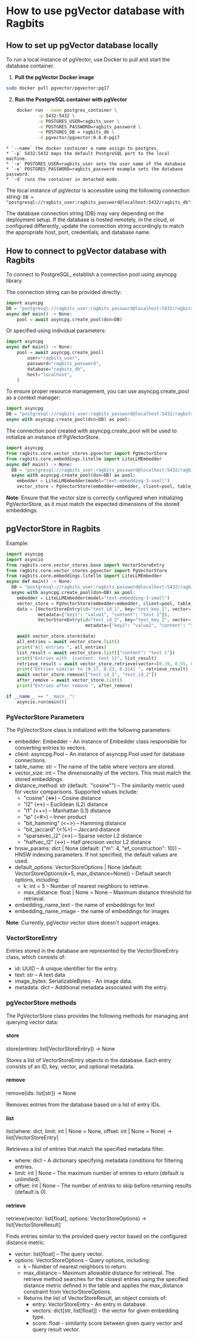 # How to use pgVector database with Ragbits

## How to set up pgVector database locally
To run a local instance of pgVector, use Docker to pull and start the database container.

1. **Pull the pgVector Docker image**
```bash
sudo docker pull pgvector/pgvector:pg17
 ```

2. **Run the PostgreSQL container with pgVector**

```bash
    docker run --name postgres_container \
            -p 5432:5432 \
            -e POSTGRES_USER=ragbits_user \
            -e POSTGRES_PASSWORD=ragbits_password \
            -e POSTGRES_DB = ragbits_db \
            -d pgvector/pgvector:0.8.0-pg17
```
    * `--name` the docker container a name assign to postgres.
    * `-p` 5432:5432 maps the default PostgreSQL port to the local machine.
    * `-e` POSTGRES_USER=ragbits_user sets the user name of the database
    * `-e` POSTGRES_PASSWORD=ragbits_password example sets the database password.
    * `-d` runs the container in detached mode.

The local instance of pgVector is accessible using the following connection string:
```DB = "postgresql://ragbits_user:ragbits_password@localhost:5432/ragbits_db"```

The database connection string (DB) may vary depending on the deployment setup.
If the database is hosted remotely, in the cloud, or configured differently,
update the connection string accordingly to match the appropriate host, port, credentials, and database name.

## How to connect to pgVector database with Ragbits
To connect to PostgreSQL, establish a connection pool using asyncpg library.

The connection string can be provided directly:
```python
import asyncpg
DB = "postgresql://ragbits_user:ragbits_password@localhost:5432/ragbits_db"
async def main() -> None:
    pool = await asyncpg.create_pool(dsn=DB)
```
Or specified using individual parameters:
```python
import asyncpg
async def main() -> None:
    pool = await asyncpg.create_pool(
        user="ragbits_user",
        password="ragbits_password",
        database="ragbits_db",
        host="localhost",
    )
```
To ensure proper resource management, you can use asyncpg.create_pool as a context manager:
```python
import asyncpg
DB = "postgresql://ragbits_user:ragbits_password@localhost:5432/ragbits_db"
async with asyncpg.create_pool(dsn=DB) as pool:

```

The connection pool created with asyncpg.create_pool will be used to initialize an instance of PgVectorStore.


```python
import asyncpg
from ragbits.core.vector_stores.pgvector import PgVectorStore
from ragbits.core.embeddings.litellm import LiteLLMEmbedder
async def main() -> None:
  DB = "postgresql://ragbits_user:ragbits_password@localhost:5432/ragbits_db"
  async with asyncpg.create_pool(dsn=DB) as pool:
    embedder = LiteLLMEmbedder(model="text-embedding-3-small")
    vector_store = PgVectorStore(embedder=embedder, client=pool, table_name="test_table", vector_size=1536)
```

**Note**: Ensure that the vector size is correctly configured when initializing PgVectorStore,
as it must match the expected dimensions of the stored embeddings.

## pgVectorStore in Ragbits
Example:
```python
import asyncpg
import asyncio
from ragbits.core.vector_stores.base import VectorStoreEntry
from ragbits.core.vector_stores.pgvector import PgVectorStore
from ragbits.core.embeddings.litellm import LiteLLMEmbedder
async def main() -> None:
  DB = "postgresql://ragbits_user:ragbits_password@localhost:5432/ragbits_db"
  async with asyncpg.create_pool(dsn=DB) as pool:
    embedder = LiteLLMEmbedder(model="text-embedding-3-small")
    vector_store = PgVectorStore(embedder=embedder, client=pool, table_name="test_table", vector_size=3)
    data = [VectorStoreEntry(id="test_id_1", key="test_key_1", vector=[0.1, 0.2, 0.3],
            metadata={"key1": "value1", "content": "test 1"}),
            VectorStoreEntry(id="test_id_2", key="test_key_2", vector=[0.4, 0.5, 0.6],
                              metadata={"key2": "value2", "content": "test 2"})]

    await vector_store.store(data)
    all_entries = await vector_store.list()
    print("All entries ", all_entries)
    list_result = await vector_store.list({"content": "test 1"})
    print("Entries with  {content: test 1}", list_result)
    retrieve_result = await vector_store.retrieve(vector=[0.39, 0.55, 0.6])
    print("Entries similar to [0.17, 0.23, 0.314] ", retrieve_result)
    await vector_store.remove(["test_id_1", "test_id_2"])
    after_remove = await vector_store.list()
    print("Entries after remove ", after_remove)

if __name__ == "__main__":
    asyncio.run(main())
```

### PgVectorStore Parameters

The PgVectorStore class is initialized with the following parameters:

* embedder: Embedder - An instance of Embedder class responsible for converting entries to vectors.
* client: asyncpg.Pool – An instance of asyncpg.Pool used for database connections.
* table_name: str – The name of the table where vectors are stored.
* vector_size: int – The dimensionality of the vectors. This must match the stored embeddings.
* distance_method: str (default: `"cosine"") – The similarity metric used for vector comparisons.
Supported values include:
    - "cosine" (<=>) – Cosine distance
    - "l2" (<->) – Euclidean (L2) distance
    - "l1" (<+>) – Manhattan (L1) distance
    - "ip" (<#>) – Inner product
    - "bit_hamming" (<~>) – Hamming distance
    - "bit_jaccard" (<%>) – Jaccard distance
    - "sparsevec_l2" (<->) – Sparse vector L2 distance
    - "halfvec_l2" (<->) – Half precision vector L2 distance
* hnsw_params: dict | None (default: {"m": 4, "ef_construction": 10}) – HNSW indexing parameters.
If not specified, the default values are used.
* default_options: VectorStoreOptions | None (default: VectorStoreOptions(k=5, max_distance=None)) –
Default search options, including:
    - k: int = 5 – Number of nearest neighbors to retrieve.
    - max_distance: float | None = None – Maximum distance threshold for retrieval.
* embedding_name_text - the name of embeddings for text
* embedding_name_image - the name of embeddings for images

**Note**: Currently, pgVector vector store doesn't support images.

### VectorStoreEntry

Entries stored in the database are represented by the VectorStoreEntry class, which consists of:

* id: UUID – A unique identifier for the entry.
* text: str – A text data
* image_bytes: SerializableBytes - An image data.
* metadata: dict – Additional metadata associated with the entry.

### pgVectorStore methods
The PgVectorStore class provides the following methods for managing and querying vector data:

#### store
store(entries: list[VectorStoreEntry]) -> None

Stores a list of VectorStoreEntry objects in the database.
Each entry consists of an ID, key, vector, and optional metadata.
#### remove
remove(ids: list[str]) -> None

Removes entries from the database based on a list of entry IDs.
#### list
list(where: dict, limit: int | None = None, offset: int | None = None) -> list[VectorStoreEntry]

Retrieves a list of entries that match the specified metadata filter.

* where: dict – A dictionary specifying metadata conditions for filtering entries.
* limit: int | None – The maximum number of entries to return (default is unlimited).
* offset: int | None – The number of entries to skip before returning results (default is 0).

#### retrieve
retrieve(vector: list[float], options: VectorStoreOptions) -> list[VectorStoreResult]

Finds entries similar to the provided query vector based on the configured distance metric.

* vector: list[float] – The query vector.
* options: VectorStoreOptions – Query options, including:
     - k – Number of nearest neighbors to return.
     - max_distance – Maximum allowable distance for retrieval.
   The retrieve method searches for the closest entries using the specified distance metric defined in the table
   and applies the max_distance constraint from VectorStoreOptions.
  * Returns the list of VectorStoreResult, an object consists of:
     - entry: VectorStoreEntry - An entry in database.
     - vectors: dict[str, list[float]]  - the vector for given embedding type.
     - score: float - similarity score between given query vector and query result vector.